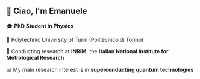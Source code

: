 ## 👋 Ciao, I'm Emanuele

<!--
**emanuele-palumbo/emanuele-palumbo** is a ✨ _special_ ✨ repository because its `README.md` (this file) appears on your GitHub profile.
-->

🎓 **PhD Student in Physics** 

📍 Polytechnic University of Turin (Politecnico di Torino)

🔬 Conducting research at **INRiM**, the **Italian National Institute for Metrological Research**  

📊 My main research interest is in **superconducting quantum technologies**


